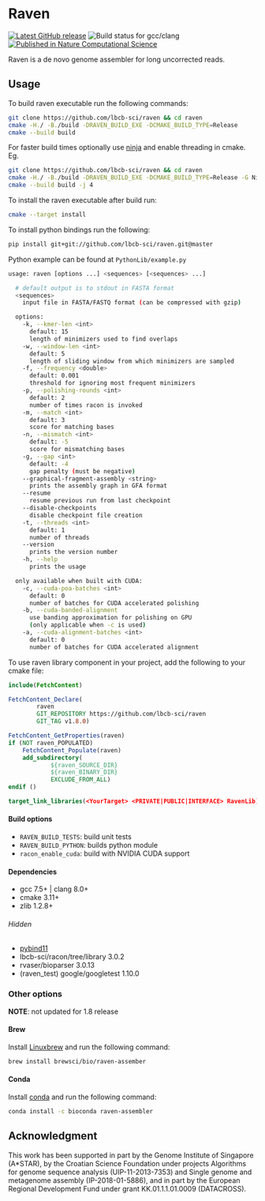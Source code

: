 # Raven

[![Latest GitHub release](https://img.shields.io/github/release/lbcb-sci/raven.svg)](https://github.com/lbcb-sci/raven/releases/latest)
![Build status for gcc/clang](https://github.com/lbcb-sci/raven/actions/workflows/raven.yml/badge.svg)
[![Published in Nature Computational Science](https://img.shields.io/badge/published%20in-Nature%20Computational%20Science-blue)](https://www.nature.com/articles/s43588-021-00073-4)

Raven is a de novo genome assembler for long uncorrected reads.

## Usage
To build raven executable run the following commands:

```bash
git clone https://github.com/lbcb-sci/raven && cd raven
cmake -H./ -B./build -DRAVEN_BUILD_EXE -DCMAKE_BUILD_TYPE=Release
cmake --build build
```

For faster build times optionally use [ninja](https://ninja-build.org/) and enable threading in cmake.
Eg.
```bash
git clone https://github.com/lbcb-sci/raven && cd raven
cmake -H./ -B./build -DRAVEN_BUILD_EXE -DCMAKE_BUILD_TYPE=Release -G Ninja
cmake --build build -j 4
```

To install the raven executable after build run:

```bash
cmake --target install
```

To install python bindings run the following:
```bash
pip install git+git://github.com/lbcb-sci/raven.git@master
```

Python example can be found at `PythonLib/example.py`

```bash
usage: raven [options ...] <sequences> [<sequences> ...]

  # default output is to stdout in FASTA format
  <sequences>
    input file in FASTA/FASTQ format (can be compressed with gzip)

  options:
    -k, --kmer-len <int>
      default: 15
      length of minimizers used to find overlaps
    -w, --window-len <int>
      default: 5
      length of sliding window from which minimizers are sampled
    -f, --frequency <double>
      default: 0.001
      threshold for ignoring most frequent minimizers
    -p, --polishing-rounds <int>
      default: 2
      number of times racon is invoked
    -m, --match <int>
      default: 3
      score for matching bases
    -n, --mismatch <int>
      default: -5
      score for mismatching bases
    -g, --gap <int>
      default: -4
      gap penalty (must be negative)
    --graphical-fragment-assembly <string>
      prints the assembly graph in GFA format
    --resume
      resume previous run from last checkpoint
    --disable-checkpoints
      disable checkpoint file creation
    -t, --threads <int>
      default: 1
      number of threads
    --version
      prints the version number
    -h, --help
      prints the usage

  only available when built with CUDA:
    -c, --cuda-poa-batches <int>
      default: 0
      number of batches for CUDA accelerated polishing
    -b, --cuda-banded-alignment
      use banding approximation for polishing on GPU
      (only applicable when -c is used)
    -a, --cuda-alignment-batches <int>
      default: 0
      number of batches for CUDA accelerated alignment
```

To use raven library component in your project, add the following to your cmake file:
```cmake
include(FetchContent)

FetchContent_Declare(
        raven
        GIT_REPOSITORY https://github.com/lbcb-sci/raven
        GIT_TAG v1.8.0)

FetchContent_GetProperties(raven)
if (NOT raven_POPULATED)
    FetchContent_Populate(raven)
    add_subdirectory(
            ${raven_SOURCE_DIR}
            ${raven_BINARY_DIR}
            EXCLUDE_FROM_ALL)
endif ()

target_link_libraries(<YourTarget> <PRIVATE|PUBLIC|INTERFACE> RavenLib)
```

#### Build options
- `RAVEN_BUILD_TESTS`: build unit tests
- `RAVEN_BUILD_PYTHON`: builds python module
- `racon_enable_cuda`: build with NVIDIA CUDA support

#### Dependencies
- gcc 7.5+ | clang 8.0+
- cmake 3.11+
- zlib 1.2.8+

###### Hidden
- [pybind11](git@github.com:pybind/pybind11.git)
- lbcb-sci/racon/tree/library 3.0.2
- rvaser/bioparser 3.0.13
- (raven_test) google/googletest 1.10.0

### Other options

**NOTE**: not updated for 1.8 release

#### Brew
Install [Linuxbrew](https://docs.brew.sh/Homebrew-on-Linux) and run the following command:

```bash
brew install brewsci/bio/raven-assember
```

#### Conda
Install [conda](https://conda.io/en/latest/miniconda.html) and run the following command:
```bash
conda install -c bioconda raven-assembler
```

## Acknowledgment
This work has been supported in part by the Genome Institute of Singapore (A\*STAR), by the Croatian Science Foundation under projects Algorithms for genome sequence analysis (UIP-11-2013-7353) and Single genome and metagenome assembly (IP-2018-01-5886), and in part by the European Regional Development Fund under grant KK.01.1.1.01.0009 (DATACROSS).
